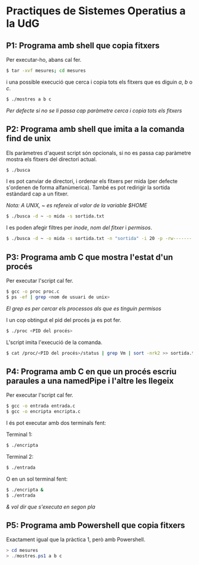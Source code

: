 # Practiques de Sistemes Operatius a la UdG

## P1: Programa amb shell que copia fitxers

Per executar-ho, abans cal fer.

```sh
$ tar -xvf mesures; cd mesures
```
i una possible execució que cerca i copia tots els fitxers que es diguin *a*, *b* o *c*.

```sh
$ ./mostres a b c
```

*Per defecte si no se li passa cap paràmetre cerca i copia tots els fitxers*

## P2: Programa amb shell que imita a la comanda find de unix

Els paràmetres d'aquest script són opcionals, si no es passa cap paràmetre mostra els fitxers del directori actual.

```sh
$ ./busca
```

I es pot canviar de directori, i ordenar els fitxers per mida (per defecte s'ordenen de forma alfanùmerica). També es pot redirigir la sortida estàndard cap a un fitxer.

*Nota: A UNIX, ~ es refereix al valor de la variable $HOME*

```sh
$ ./busca -d ~ -o mida -s sortida.txt
```

I es poden afegir filtres per *inode*, *nom del fitxer* i *permisos*.

```sh
$ ./busca -d ~ -o mida -s sortida.txt -n "sortida" -i 20 -p -rw------- 
```

## P3: Programa amb C que mostra l'estat d'un procés

Per executar l'script cal fer.

```sh
$ gcc -o proc proc.c
$ ps -ef | grep <nom de usuari de unix>
```
*El grep es per cercar els processos als que es tinguin permisos*

I un cop obtingut el pid del procés ja es pot fer.

```sh
$ ./proc <PID del procés>
```

L'script imita l'execució de la comanda.

```sh
$ cat /proc/<PID del procés>/status | grep Vm | sort -nrk2 >> sortida.txt
```

## P4: Programa amb C en que un procés escriu paraules a una namedPipe i l'altre les llegeix

Per executar l'script cal fer.

```sh
$ gcc -o entrada entrada.c
$ gcc -o encripta encripta.c
```

I és pot executar amb dos terminals fent:

Terminal 1:

```sh
$ ./encripta
```

Terminal 2:

```sh
$ ./entrada
```

O en un sol terminal fent:

```sh
$ ./encripta &
$ ./entrada
```
*& vol dir que s'executa en segon pla*

## P5: Programa amb Powershell que copia fitxers

Exactament igual que la pràctica 1, però amb Powershell.

```powershell
> cd mesures
> ./mostres.ps1 a b c
```
